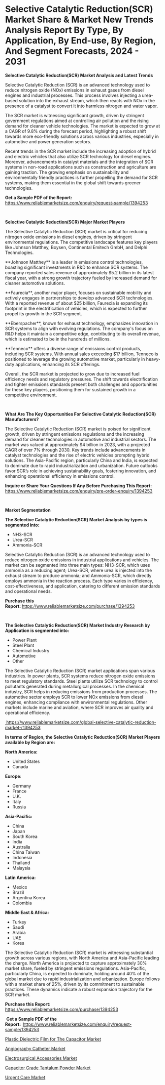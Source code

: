 <p><h1>Selective Catalytic Reduction(SCR) Market Share & Market New Trends Analysis Report By Type, By Application, By End-use, By Region, And Segment Forecasts, 2024 - 2031</h1></p><p><strong>Selective Catalytic Reduction(SCR) Market Analysis and Latest Trends</strong></p>
<p><p>Selective Catalytic Reduction (SCR) is an advanced technology used to reduce nitrogen oxide (NOx) emissions in exhaust gases from diesel engines and industrial processes. This process involves injecting a urea-based solution into the exhaust stream, which then reacts with NOx in the presence of a catalyst to convert it into harmless nitrogen and water vapor.</p><p>The SCR market is witnessing significant growth, driven by stringent government regulations aimed at controlling air pollution and the rising demand for cleaner vehicle technologies. The market is expected to grow at a CAGR of 9.8% during the forecast period, highlighting a robust shift towards more eco-friendly solutions across various industries, especially in automotive and power generation sectors.</p><p>Recent trends in the SCR market include the increasing adoption of hybrid and electric vehicles that also utilize SCR technology for diesel engines. Moreover, advancements in catalyst materials and the integration of SCR systems in non-road applications such as construction and agriculture are gaining traction. The growing emphasis on sustainability and environmentally friendly practices is further propelling the demand for SCR systems, making them essential in the global shift towards greener technologies.</p></p>
<p><strong>Get a Sample PDF of the Report:&nbsp;</strong> <a href="https://www.reliablemarketsize.com/enquiry/request-sample/1394253">https://www.reliablemarketsize.com/enquiry/request-sample/1394253</a></p>
<p>&nbsp;</p>
<p><strong>Selective Catalytic Reduction(SCR) Major Market Players</strong></p>
<p><p>The Selective Catalytic Reduction (SCR) market is critical for reducing nitrogen oxide emissions in diesel engines, driven by stringent environmental regulations. The competitive landscape features key players like Johnson Matthey, Boysen, Continental Emitech GmbH, and Delphi Technologies.</p><p>**Johnson Matthey** is a leader in emissions control technologies, boasting significant investments in R&D to enhance SCR systems. The company reported sales revenue of approximately $5.2 billion in its latest fiscal year, with a strong growth trajectory fueled by increased demand for cleaner automotive solutions.</p><p>**Faurecia**, another major player, focuses on sustainable mobility and actively engages in partnerships to develop advanced SCR technologies. With a reported revenue of about $25 billion, Faurecia is expanding its footprint in the electrification of vehicles, which is expected to further propel its growth in the SCR segment.</p><p>**Eberspacher**, known for exhaust technology, emphasizes innovation in SCR systems to align with evolving regulations. The company's focus on R&D helps it maintain a competitive edge, contributing to its overall revenue, which is estimated to be in the hundreds of millions.</p><p>**Tenneco** offers a diverse range of emissions control products, including SCR systems. With annual sales exceeding $17 billion, Tenneco is positioned to leverage the growing automotive market, particularly in heavy-duty applications, enhancing its SCR offerings.</p><p>Overall, the SCR market is projected to grow due to increased fuel efficiency needs and regulatory pressures. The shift towards electrification and tighter emissions standards present both challenges and opportunities for these key players, positioning them for sustained growth in a competitive environment.</p></p>
<p>&nbsp;</p>
<p><strong>What Are The Key Opportunities For Selective Catalytic Reduction(SCR) Manufacturers?</strong></p>
<p><p>The Selective Catalytic Reduction (SCR) market is poised for significant growth, driven by stringent emissions regulations and the increasing demand for cleaner technologies in automotive and industrial sectors. The market was valued at approximately $4 billion in 2023, with a projected CAGR of over 7% through 2030. Key trends include advancements in catalyst technologies and the rise of electric vehicles prompting hybrid solutions. The Asia-Pacific region, particularly China and India, is expected to dominate due to rapid industrialization and urbanization. Future outlooks favor SCR’s role in achieving sustainability goals, fostering innovation, and enhancing operational efficiency in emissions control.</p></p>
<p><strong>Inquire or Share Your Questions If Any Before Purchasing This Report:</strong> <a href="https://www.reliablemarketsize.com/enquiry/pre-order-enquiry/1394253">https://www.reliablemarketsize.com/enquiry/pre-order-enquiry/1394253</a></p>
<p>&nbsp;</p>
<p><strong>Market Segmentation</strong></p>
<p><strong>The Selective Catalytic Reduction(SCR) Market Analysis by types is segmented into:</strong></p>
<p><ul><li>NH3-SCR</li><li>Urea-SCR</li><li>Ammonia-SCR</li></ul></p>
<p><p>Selective Catalytic Reduction (SCR) is an advanced technology used to reduce nitrogen oxide emissions in industrial applications and vehicles. The market can be segmented into three main types: NH3-SCR, which uses ammonia as a reducing agent; Urea-SCR, where urea is injected into the exhaust stream to produce ammonia; and Ammonia-SCR, which directly employs ammonia in the reaction process. Each type varies in efficiency, cost-effectiveness, and application, catering to different emission standards and operational needs.</p></p>
<p><strong>Purchase this Report:&nbsp;</strong><a href="https://www.reliablemarketsize.com/purchase/1394253">https://www.reliablemarketsize.com/purchase/1394253</a></p>
<p>&nbsp;</p>
<p><strong>The Selective Catalytic Reduction(SCR) Market Industry Research by Application is segmented into:</strong></p>
<p><ul><li>Power Plant</li><li>Steel Plant</li><li>Chemical Industry</li><li>Automotive</li><li>Other</li></ul></p>
<p><p>The Selective Catalytic Reduction (SCR) market applications span various industries. In power plants, SCR systems reduce nitrogen oxide emissions to meet regulatory standards. Steel plants utilize SCR technology to control pollutants generated during metallurgical processes. In the chemical industry, SCR helps in reducing emissions from production processes. The automotive sector employs SCR to lower NOx emissions from diesel engines, enhancing compliance with environmental regulations. Other markets include marine and aviation, where SCR improves air quality and operational efficiency.</p></p>
<p><a href="https://www.reliablemarketsize.com/global-selective-catalytic-reduction-market-r1394253">&nbsp;https://www.reliablemarketsize.com/global-selective-catalytic-reduction-market-r1394253</a></p>
<p><strong>In terms of Region, the Selective Catalytic Reduction(SCR) Market Players available by Region are:</strong></p>
<p>
    <p> <strong> North America: </strong>
        <ul>
            <li>United States</li>
            <li>Canada</li>
        </ul>
        </p> 
    <p> <strong> Europe: </strong>
        <ul>
            <li>Germany</li>
            <li>France</li>
            <li>U.K.</li>
            <li>Italy</li>
            <li>Russia</li>
        </ul>
        </p> 
    <p> <strong> Asia-Pacific: </strong>
        <ul>
            <li>China</li>
            <li>Japan</li>
            <li>South Korea</li>
            <li>India</li>
            <li>Australia</li>
            <li>China Taiwan</li>
            <li>Indonesia</li>
            <li>Thailand</li>
            <li>Malaysia</li>
        </ul>
        </p> 
    <p> <strong> Latin America: </strong>
        <ul>
            <li>Mexico</li>
            <li>Brazil</li>
            <li>Argentina Korea</li>
            <li>Colombia</li>
        </ul>
        </p> 
    <p> <strong> Middle East & Africa: </strong>
        <ul>
            <li>Turkey</li>
            <li>Saudi</li>
            <li>Arabia</li>
            <li>UAE</li>
            <li>Korea</li>
        </ul>
    </p>
    </p>
<p><p>The Selective Catalytic Reduction (SCR) market is witnessing substantial growth across various regions, with North America and Asia-Pacific leading the charge. North America is projected to capture approximately 30% market share, fueled by stringent emissions regulations. Asia-Pacific, particularly China, is expected to dominate, holding around 40% of the global market due to rapid industrialization and urbanization. Europe follows with a market share of 25%, driven by its commitment to sustainable practices. These dynamics indicate a robust expansion trajectory for the SCR market.</p></p>
<p><strong>Purchase this Report: </strong><a href="https://www.reliablemarketsize.com/purchase/1394253">https://www.reliablemarketsize.com/purchase/1394253</a></p>
<p>&nbsp;<strong>Get a Sample PDF of the Report:&nbsp;&nbsp;</strong><a href="https://www.reliablemarketsize.com/enquiry/request-sample/1394253">https://www.reliablemarketsize.com/enquiry/request-sample/1394253</a></p>
<p><strong></strong></p>
<p><p><a href="https://issuu.com/reportprime-2/docs/plastic-dielectric-film-for-the-cap_505a50174a6a8d">Plastic Dielectric Film for The Capacitor Market</a></p><p><a href="https://www.linkedin.com/pulse/angiography-catheter-market-global-regional-analysis-focus-4tnpf?trackingId=V%2BHo1sOMQoOWATwJBOiFQQ%3D%3D">Angiography Catheter Market</a></p><p><a href="https://www.linkedin.com/pulse/global-electrosurgical-accessories-market-trends-innovations-zkvof?trackingId=89NzOZRwQPq01r%2BxahE3ZA%3D%3D">Electrosurgical Accessories Market</a></p><p><a href="https://issuu.com/reportprime-2/docs/capacitor-grade-tantalum-powder-mar_2431eb6b03dab4">Capacitor Grade Tantalum Powder Market</a></p><p><a href="https://www.linkedin.com/pulse/urgent-care-market-size-share-growth-analysis-type-application-y7upf?trackingId=3DGlXnHuRyCs4pbiuVI1AA%3D%3D">Urgent Care Market</a></p></p>